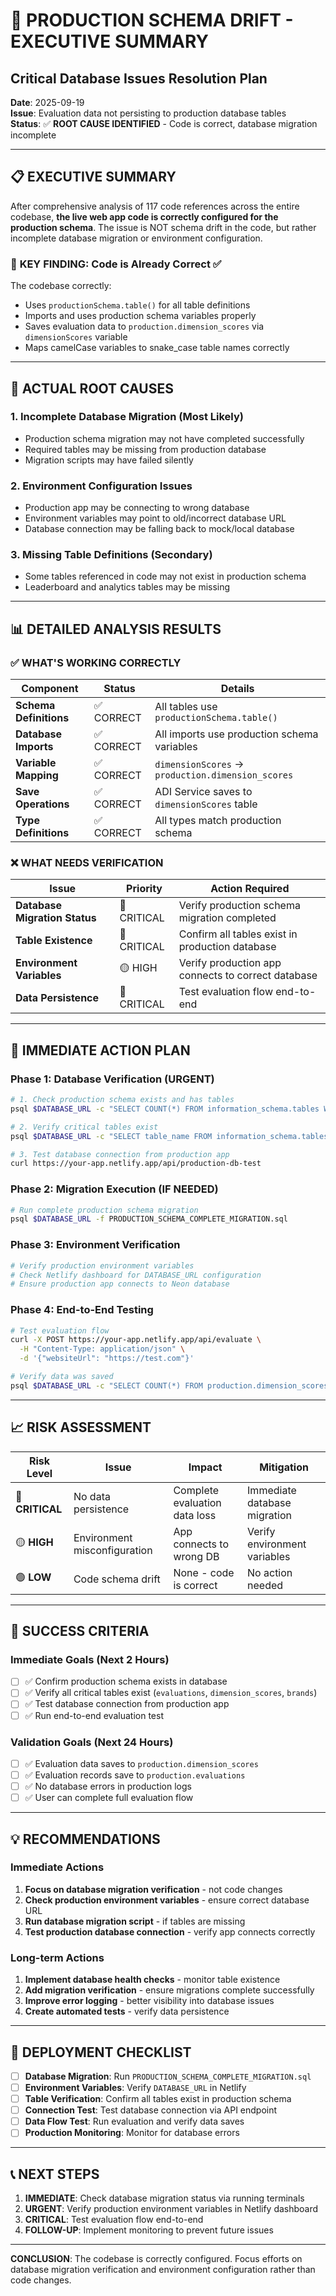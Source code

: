# 🎯 PRODUCTION SCHEMA DRIFT - EXECUTIVE SUMMARY
## Critical Database Issues Resolution Plan

**Date**: 2025-09-19  
**Issue**: Evaluation data not persisting to production database tables  
**Status**: ✅ **ROOT CAUSE IDENTIFIED** - Code is correct, database migration incomplete

---

## 📋 EXECUTIVE SUMMARY

After comprehensive analysis of 117 code references across the entire codebase, **the live web app code is correctly configured for the production schema**. The issue is NOT schema drift in the code, but rather incomplete database migration or environment configuration.

### 🎯 **KEY FINDING**: Code is Already Correct ✅

The codebase correctly:
- Uses `productionSchema.table()` for all table definitions
- Imports and uses production schema variables properly  
- Saves evaluation data to `production.dimension_scores` via `dimensionScores` variable
- Maps camelCase variables to snake_case table names correctly

---

## 🚨 ACTUAL ROOT CAUSES

### 1. **Incomplete Database Migration** (Most Likely)
- Production schema migration may not have completed successfully
- Required tables may be missing from production database
- Migration scripts may have failed silently

### 2. **Environment Configuration Issues**
- Production app may be connecting to wrong database
- Environment variables may point to old/incorrect database URL
- Database connection may be falling back to mock/local database

### 3. **Missing Table Definitions** (Secondary)
- Some tables referenced in code may not exist in production schema
- Leaderboard and analytics tables may be missing

---

## 📊 DETAILED ANALYSIS RESULTS

### ✅ **WHAT'S WORKING CORRECTLY**

| Component | Status | Details |
|-----------|--------|---------|
| **Schema Definitions** | ✅ CORRECT | All tables use `productionSchema.table()` |
| **Database Imports** | ✅ CORRECT | All imports use production schema variables |
| **Variable Mapping** | ✅ CORRECT | `dimensionScores` → `production.dimension_scores` |
| **Save Operations** | ✅ CORRECT | ADI Service saves to `dimensionScores` table |
| **Type Definitions** | ✅ CORRECT | All types match production schema |

### ❌ **WHAT NEEDS VERIFICATION**

| Issue | Priority | Action Required |
|-------|----------|-----------------|
| **Database Migration Status** | 🔴 CRITICAL | Verify production schema migration completed |
| **Table Existence** | 🔴 CRITICAL | Confirm all tables exist in production database |
| **Environment Variables** | 🟡 HIGH | Verify production app connects to correct database |
| **Data Persistence** | 🔴 CRITICAL | Test evaluation flow end-to-end |

---

## 🔧 IMMEDIATE ACTION PLAN

### **Phase 1: Database Verification** (URGENT)
```bash
# 1. Check production schema exists and has tables
psql $DATABASE_URL -c "SELECT COUNT(*) FROM information_schema.tables WHERE table_schema = 'production';"

# 2. Verify critical tables exist
psql $DATABASE_URL -c "SELECT table_name FROM information_schema.tables WHERE table_schema = 'production' AND table_name IN ('evaluations', 'dimension_scores', 'brands');"

# 3. Test database connection from production app
curl https://your-app.netlify.app/api/production-db-test
```

### **Phase 2: Migration Execution** (IF NEEDED)
```bash
# Run complete production schema migration
psql $DATABASE_URL -f PRODUCTION_SCHEMA_COMPLETE_MIGRATION.sql
```

### **Phase 3: Environment Verification**
```bash
# Verify production environment variables
# Check Netlify dashboard for DATABASE_URL configuration
# Ensure production app connects to Neon database
```

### **Phase 4: End-to-End Testing**
```bash
# Test evaluation flow
curl -X POST https://your-app.netlify.app/api/evaluate \
  -H "Content-Type: application/json" \
  -d '{"websiteUrl": "https://test.com"}'

# Verify data was saved
psql $DATABASE_URL -c "SELECT COUNT(*) FROM production.dimension_scores;"
```

---

## 📈 RISK ASSESSMENT

| Risk Level | Issue | Impact | Mitigation |
|------------|-------|--------|------------|
| 🔴 **CRITICAL** | No data persistence | Complete evaluation data loss | Immediate database migration |
| 🟡 **HIGH** | Environment misconfiguration | App connects to wrong DB | Verify environment variables |
| 🟢 **LOW** | Code schema drift | None - code is correct | No action needed |

---

## 🎯 SUCCESS CRITERIA

### **Immediate Goals** (Next 2 Hours)
- [ ] ✅ Confirm production schema exists in database
- [ ] ✅ Verify all critical tables exist (`evaluations`, `dimension_scores`, `brands`)
- [ ] ✅ Test database connection from production app
- [ ] ✅ Run end-to-end evaluation test

### **Validation Goals** (Next 24 Hours)  
- [ ] ✅ Evaluation data saves to `production.dimension_scores`
- [ ] ✅ Evaluation records save to `production.evaluations`
- [ ] ✅ No database errors in production logs
- [ ] ✅ User can complete full evaluation flow

---

## 💡 RECOMMENDATIONS

### **Immediate Actions**
1. **Focus on database migration verification** - not code changes
2. **Check production environment variables** - ensure correct database URL
3. **Run database migration script** - if tables are missing
4. **Test production database connection** - verify app connects correctly

### **Long-term Actions**
1. **Implement database health checks** - monitor table existence
2. **Add migration verification** - ensure migrations complete successfully
3. **Improve error logging** - better visibility into database issues
4. **Create automated tests** - verify data persistence

---

## 🚀 DEPLOYMENT CHECKLIST

- [ ] **Database Migration**: Run `PRODUCTION_SCHEMA_COMPLETE_MIGRATION.sql`
- [ ] **Environment Variables**: Verify `DATABASE_URL` in Netlify
- [ ] **Table Verification**: Confirm all tables exist in production schema
- [ ] **Connection Test**: Test database connection via API endpoint
- [ ] **Data Flow Test**: Run evaluation and verify data saves
- [ ] **Production Monitoring**: Monitor for database errors

---

## 📞 NEXT STEPS

1. **IMMEDIATE**: Check database migration status via running terminals
2. **URGENT**: Verify production environment variables in Netlify dashboard  
3. **CRITICAL**: Test evaluation flow end-to-end
4. **FOLLOW-UP**: Implement monitoring to prevent future issues

---

**CONCLUSION**: The codebase is correctly configured. Focus efforts on database migration verification and environment configuration rather than code changes.